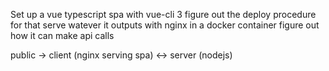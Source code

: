Set up a vue typescript spa with vue-cli 3
figure out the deploy procedure for that
serve watever it outputs with nginx in a docker container
figure out how it can make api calls

public -> client (nginx serving spa) <-> server (nodejs)
